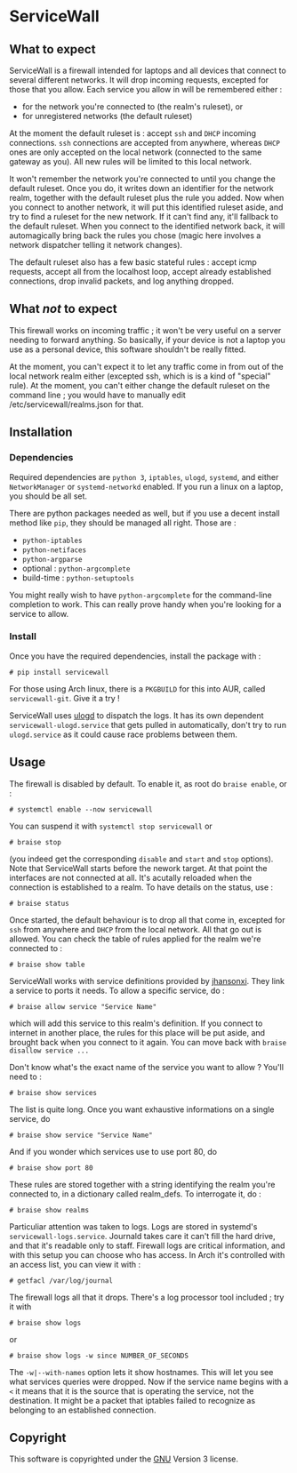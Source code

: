 # ServiceWall


## What to expect

ServiceWall is a firewall intended for laptops and all devices that connect to
several different networks. It will drop incoming requests, excepted for those
that you allow. Each service you allow in will be remembered either :
- for the network you're connected to (the realm's ruleset), or
- for unregistered networks (the default ruleset)

At the moment the default ruleset is : accept `ssh` and `DHCP` incoming 
connections. `ssh` connections are accepted from anywhere, whereas `DHCP` ones
are only accepted on the local network (connected to the same gateway as you).
All new rules will be limited to this local network.

It won't remember the network you're connected to until you change the default
ruleset. Once you do, it writes down an identifier for the network realm, 
together with the default ruleset plus the rule you added. Now when you connect 
to another network, it will put this identified ruleset aside, and try to find 
a ruleset for the new network. If it can't find any, it'll fallback to the 
default ruleset. When you connect to the identified network back, it will 
automagically bring back the rules you chose (magic here involves a network 
dispatcher telling it network changes).

The default ruleset also has a few basic stateful rules : accept icmp requests,
accept all from the localhost loop, accept already established connections, drop
invalid packets, and log anything dropped.


## What _not_ to expect

This firewall works on incoming traffic ; it won't be very useful on a server 
needing to forward anything. So basically, if your device is not a laptop you
use as a personal device, this software shouldn't be really fitted.

At the moment, you can't expect it to let any traffic come in from out of the 
local network realm either (excepted ssh, which is is a kind of "special" 
rule). At the moment, you can't either change the default ruleset on the 
command line ; you would have to manually edit /etc/servicewall/realms.json for 
that.


## Installation

### Dependencies

Required dependencies are `python 3`, `iptables`, `ulogd`, `systemd`, and either
`NetworkManager` or `systemd-networkd` enabled. If you run a linux on a laptop,
you should be all set.

There are python packages needed as well, but if you use a decent install 
method like `pip`, they should be managed all right. Those are :
- `python-iptables`
- `python-netifaces`
- `python-argparse`
- optional : `python-argcomplete`
- build-time : `python-setuptools`

You might really wish to have `python-argcomplete` for the command-line 
completion to work. This can really prove handy when you're looking for a 
service to allow.

### Install

Once you have the required dependencies, install the package with :

    # pip install servicewall

For those using Arch linux, there is a `PKGBUILD` for this into AUR, called
`servicewall-git`. Give it a try !

ServiceWall uses [ulogd](http://netfilter.org/projects/ulogd/index.html) to
dispatch the logs. It has its own dependent `servicewall-ulogd.service` that
gets pulled in automatically, don't try to run `ulogd.service` as it could cause
race problems between them.

## Usage

The firewall is disabled by default. To enable it, as root do `braise enable`,
or :

    # systemctl enable --now servicewall

You can suspend it with `systemctl stop servicewall` or

    # braise stop

(you indeed get the corresponding `disable` and `start` and `stop` options).
Note that ServiceWall starts before the nework target. At that point the
interfaces are not connected at all. It's acutally reloaded when the connection
is established to a realm. To have details on the status, use :

    # braise status

Once started, the default behaviour is to drop all that come in, excepted for
`ssh` from anywhere and `DHCP` from the local network. All that go out is
allowed. You can check the table of rules applied for the realm we're connected
to :

    # braise show table

ServiceWall works with service definitions provided by
[jhansonxi](https://www.blogger.com/profile/02954133518928245196). They link a
service to ports it needs. To allow a specific service, do :

    # braise allow service "Service Name"

which will add this service to this realm's definition. If you connect to
internet in another place, the rules for this place will be put aside, and 
brought back when you connect to it again. You can move back with
`braise disallow service ...`

Don't know what's the exact name of the service you want to allow ? You'll need
to :

    # braise show services

The list is quite long. Once you want exhaustive informations on a single 
service, do

    # braise show service "Service Name"

And if you wonder which services use to use port 80, do

    # braise show port 80

These rules are stored together with a string identifying the realm you're
connected to, in a dictionary called realm_defs. To interrogate it, do :

    # braise show realms

Particuliar attention was taken to logs. Logs are stored in systemd's
`servicewall-logs.service`. Journald takes care it can't fill the hard drive,
and that it's readable only to staff. Firewall logs are critical information,
and with this setup you can choose who has access. In Arch it's controlled with
an access list, you can view it with :

    # getfacl /var/log/journal

The firewall logs all that it drops. There's a log processor tool included ;
try it with

    # braise show logs

or

    # braise show logs -w since NUMBER_OF_SECONDS

The `-w|--with-names` option lets it show hostnames. This will let you see what
services queries were dropped. Now if the service name begins with a `<` it
means that it is the source that is operating the service, not the destination.
It might be a packet that iptables failed to recognize as belonging to an
established connection.

## Copyright

This software is copyrighted under the [GNU](http://www.gnu.org) Version 3 
license.

